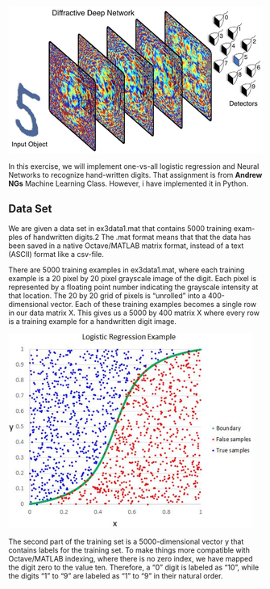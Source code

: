 ![diffractive-deep-neural-network](Images/diffractive-deep-neural-network.png)



In this exercise, we will implement one-vs-all logistic regression and Neural Networks to recognize hand-written digits. That assignment is from **Andrew NGs** Machine Learning Class. However, i have implemented it in Python.


## Data Set
We are given a data set in ex3data1.mat that contains 5000 training exam- ples of handwritten digits.2 The .mat format means that that the data has been saved in a native Octave/MATLAB matrix format, instead of a text (ASCII) format like a csv-file.


There are 5000 training examples in ex3data1.mat, where each training example is a 20 pixel by 20 pixel grayscale image of the digit. Each pixel is represented by a floating point number indicating the grayscale intensity at that location. The 20 by 20 grid of pixels is “unrolled” into a 400-dimensional vector. Each of these training examples becomes a single row in our data matrix X. This gives us a 5000 by 400 matrix X where every row is a training example for a handwritten digit image.

![sigmoid](Images/sigmoid.png)


The second part of the training set is a 5000-dimensional vector y that contains labels for the training set. To make things more compatible with Octave/MATLAB indexing, where there is no zero index, we have mapped the digit zero to the value ten. Therefore, a “0” digit is labeled as “10”, while the digits “1” to “9” are labeled as “1” to “9” in their natural order.


 

 
